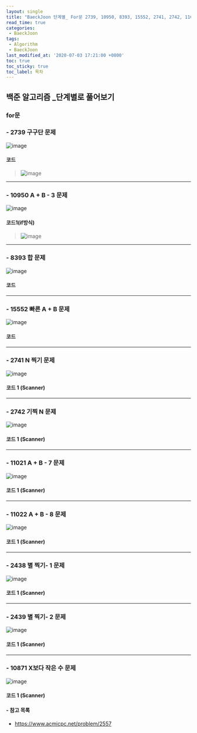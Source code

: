 ```yaml
---
layout: single
title: "BaeckJoon 단계별_ For문 2739, 10950, 8393, 15552, 2741, 2742, 11021, 11022, 2438, 2439, 10871"
read_time: true
categories: 
 - BaeckJoon 
tags: 
 - Algorithm
 - BaeckJoon 
last_modified_at: '2020-07-03 17:21:00 +0800'
toc: true
toc_sticky: true
toc_label: 목차
---
```

## 백준 알고리즘 _단계별로 풀어보기
### for문 
### - 2739 구구단 문제
![image](https://user-images.githubusercontent.com/66898243/86443901-e2e35400-bd4a-11ea-9ea7-2b4c5da05ef7.png)

#### 코드
>  ![image](https://user-images.githubusercontent.com/66898243/86449601-62752100-bd53-11ea-810f-2a4dc69b2e6b.png)

***
### - 10950 A + B - 3 문제
![image](https://user-images.githubusercontent.com/66898243/86443995-08705d80-bd4b-11ea-961b-c286d4512816.png)

#### 코드1(if방식)
>  ![image](https://user-images.githubusercontent.com/66898243/86450854-1c20c180-bd55-11ea-82fb-cc90877cb8a5.png)

***
### - 8393 합 문제
![image](https://user-images.githubusercontent.com/66898243/86444050-23db6880-bd4b-11ea-8bb0-e3e8f66eb2e6.png)

#### 코드
>  

***
### - 15552 빠른 A + B 문제
![image](https://user-images.githubusercontent.com/66898243/86444176-5a18e800-bd4b-11ea-8b8a-7ce4c0d53c86.png)

#### 코드
>  

***
### - 2741 N 찍기 문제
![image](https://user-images.githubusercontent.com/66898243/86444218-67ce6d80-bd4b-11ea-918d-8af09f0b1c96.png)

#### 코드 1 (Scanner)
>  

***
### - 2742 기찍 N 문제
![image](https://user-images.githubusercontent.com/66898243/86444332-90566780-bd4b-11ea-841a-6b32ab9bc17f.png)

#### 코드 1 (Scanner)
>  

***
### - 11021 A + B - 7 문제
![image](https://user-images.githubusercontent.com/66898243/86444501-c72c7d80-bd4b-11ea-9626-6cf655038718.png)

#### 코드 1 (Scanner)
>  

***
### - 11022 A + B - 8 문제
![image](https://user-images.githubusercontent.com/66898243/86444593-e9260000-bd4b-11ea-9120-5362c778960d.png)

#### 코드 1 (Scanner)
>  

***
### - 2438 별 찍기- 1 문제
![image](https://user-images.githubusercontent.com/66898243/86444665-0d81dc80-bd4c-11ea-977c-c1551eaa7194.png)

#### 코드 1 (Scanner)
> 

***
### - 2439 별 찍기- 2 문제
![image](https://user-images.githubusercontent.com/66898243/86448723-1fff1480-bd52-11ea-9905-9776b291a2af.png)

#### 코드 1 (Scanner)
>  

***
### - 10871 X보다 작은 수 문제
![image](https://user-images.githubusercontent.com/66898243/86448723-1fff1480-bd52-11ea-9905-9776b291a2af.png)

#### 코드 1 (Scanner)
>  

#### - 참고 목록
- https://www.acmicpc.net/problem/2557
